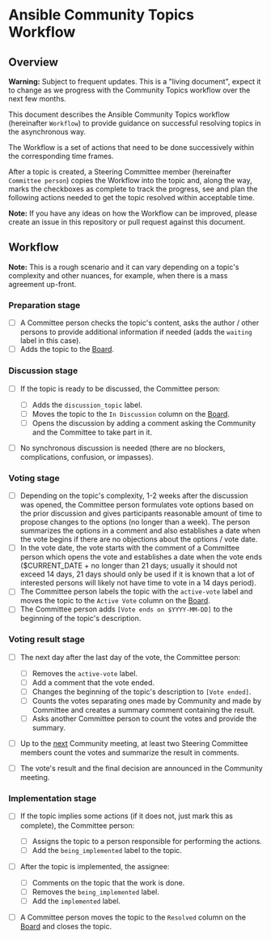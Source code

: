 # Ansible Community Topics Workflow

## Overview

**Warning:** Subject to frequent updates. This is a "living document", expect it to change as we progress with the Community Topics workflow over the next few months.

This document describes the Ansible Community Topics workflow (hereinafter `Workflow`) to provide guidance on successful resolving topics in the asynchronous way.

The Workflow is a set of actions that need to be done successively within the corresponding time frames.

After a topic is created, a Steering Committee member (hereinafter `Committee person`) copies the Workflow into the topic and, along the way, marks the checkboxes as complete to track the progress, see and plan the following actions needed to get the topic resolved within acceptable time.

**Note:** If you have any ideas on how the Workflow can be improved, please create an issue in this repository or pull request against this document.

## Workflow

**Note:** This is a rough scenario and it can vary depending on a topic's complexity and other nuances, for example, when there is a mass agreement up-front.

### Preparation stage

- [ ] A Committee person checks the topic's content, asks the author / other persons to provide additional information if needed (adds the `waiting` label in this case).
- [ ] Adds the topic to the [Board](https://github.com/orgs/ansible-community/projects/2/views/1).

### Discussion stage

- [ ] If the topic is ready to be discussed, the Committee person:

  - [ ] Adds the `discussion_topic` label.
  - [ ] Moves the topic to the `In Discussion` column on the [Board](https://github.com/orgs/ansible-community/projects/2/views/5).
  - [ ] Opens the discussion by adding a comment asking the Community and the Committee to take part in it.
- [ ] No synchronous discussion is needed (there are no blockers, complications, confusion, or impasses).

### Voting stage

- [ ] Depending on the topic's complexity, 1-2 weeks after the discussion was opened, the Committee person formulates vote options based on the prior discussion and gives participants reasonable amount of time to propose changes to the options (no longer than a week). The person summarizes the options in a comment and also establishes a date when the vote begins if there are no objections about the options / vote date.
- [ ] In the vote date, the vote starts with the comment of a Committee person which opens the vote and establishes a date when the vote ends ($CURRENT_DATE + no longer than 21 days; usually it should not exceed 14 days, 21 days should only be used if it is known that a lot of interested persons will likely not have time to vote in a 14 days period).
- [ ] The Committee person labels the topic with the `active-vote` label and moves the topic to the `Active Vote` column on the [Board](https://github.com/orgs/ansible-community/projects/2/views/5).
- [ ] The Committee person adds `[Vote ends on $YYYY-MM-DD]` to the beginning of the topic's description.

### Voting result stage

- [ ] The next day after the last day of the vote, the Committee person:

  - [ ] Removes the `active-vote` label.
  - [ ] Add a comment that the vote ended.
  - [ ] Changes the beginning of the topic's description to `[Vote ended]`.
  - [ ] Counts the votes separating ones made by Community and made by Committee and creates a summary comment containing the result.
  - [ ] Asks another Committee person to count the votes and provide the summary.
- [ ] Up to the [next](https://github.com/ansible/community/blob/main/meetings/README.md#wednesdays) Community meeting, at least two Steering Committee members count the votes and summarize the result in comments.
- [ ] The vote's result and the final decision are announced in the Community meeting.

### Implementation stage

- [ ] If the topic implies some actions (if it does not, just mark this as complete), the Committee person:

  - [ ] Assigns the topic to a person responsible for performing the actions.
  - [ ] Add the `being_implemented` label to the topic.
- [ ] After the topic is implemented, the assignee:

  - [ ] Comments on the topic that the work is done.
  - [ ] Removes the `being_implemented` label.
  - [ ] Add the `implemented` label.
- [ ] A Committee person moves the topic to the `Resolved` column on the [Board](https://github.com/orgs/ansible-community/projects/2/views/5) and closes the topic.
